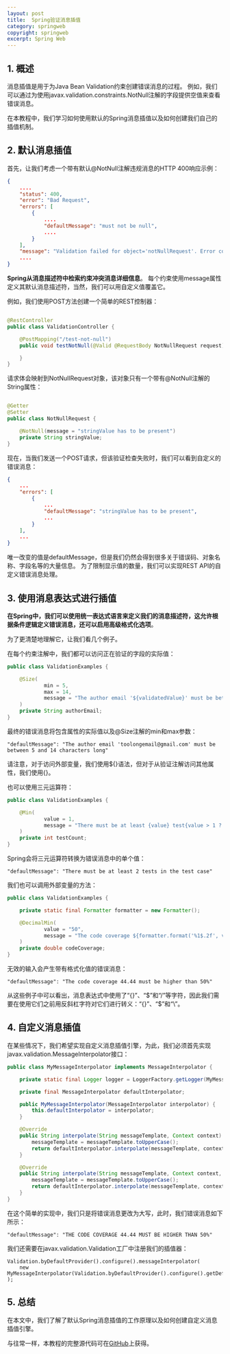 ```yaml
---
layout: post
title:  Spring验证消息插值
category: springweb
copyright: springweb
excerpt: Spring Web
---
```


## 1. 概述

消息插值是用于为Java Bean Validation约束创建错误消息的过程。
例如，我们可以通过为使用javax.validation.constraints.NotNull注解的字段提供空值来查看错误消息。

在本教程中，我们学习如何使用默认的Spring消息插值以及如何创建我们自己的插值机制。

## 2. 默认消息插值

首先，让我们考虑一个带有默认@NotNull注解违规消息的HTTP 400响应示例：

```json
{
    ....
    "status": 400,
    "error": "Bad Request",
    "errors": [
        {
            ....
            "defaultMessage": "must not be null",
            ....
        }
    ],
    "message": "Validation failed for object='notNullRequest'. Error count: 1",
    ....
}
```

**Spring从消息描述符中检索约束冲突消息详细信息**。
每个约束使用message属性定义其默认消息描述符，当然，我们可以用自定义值覆盖它。

例如，我们使用POST方法创建一个简单的REST控制器：

```java

@RestController
public class ValidationController {

    @PostMapping("/test-not-null")
    public void testNotNull(@Valid @RequestBody NotNullRequest request) {

    }
}
```

请求体会映射到NotNullRequest对象，该对象只有一个带有@NotNull注解的String属性：

```java

@Getter
@Setter
public class NotNullRequest {

    @NotNull(message = "stringValue has to be present")
    private String stringValue;
}
```

现在，当我们发送一个POST请求，但该验证检查失败时，我们可以看到自定义的错误消息：

```json
{
    ...
    "errors": [
        {
            ...
            "defaultMessage": "stringValue has to be present",
            ...
        }
    ],
    ...
}
```

唯一改变的值是defaultMessage，但是我们仍然会得到很多关于错误码、对象名称、字段名等的大量信息。
为了限制显示值的数量，我们可以实现REST API的自定义错误消息处理。

## 3. 使用消息表达式进行插值

**在Spring中，我们可以使用统一表达式语言来定义我们的消息描述符，这允许根据条件逻辑定义错误消息，还可以启用高级格式化选项**。

为了更清楚地理解它，让我们看几个例子。

在每个约束注解中，我们都可以访问正在验证的字段的实际值：

```java
public class ValidationExamples {

    @Size(
            min = 5,
            max = 14,
            message = "The author email '${validatedValue}' must be between {min} and {max} characters long"
    )
    private String authorEmail;
}
```

最终的错误消息将包含属性的实际值以及@Size注解的min和max参数：

```text
"defaultMessage": "The author email 'toolongemail@gmail.com' must be between 5 and 14 characters long"
```

请注意，对于访问外部变量，我们使用${}语法，但对于从验证注解访问其他属性，我们使用{}。

也可以使用三元运算符：

```java
public class ValidationExamples {

    @Min(
            value = 1,
            message = "There must be at least {value} test{value > 1 ? 's' : ''} in the test case"
    )
    private int testCount;
}
```

Spring会将三元运算符转换为错误消息中的单个值：

```text
"defaultMessage": "There must be at least 2 tests in the test case"
```

我们也可以调用外部变量的方法：

```java
public class ValidationExamples {

    private static final Formatter formatter = new Formatter();

    @DecimalMin(
            value = "50",
            message = "The code coverage ${formatter.format('%1$.2f', validatedValue)} must be higher than {value}%"
    )
    private double codeCoverage;
}
```

无效的输入会产生带有格式化值的错误消息：

```text
"defaultMessage": "The code coverage 44.44 must be higher than 50%"
```

从这些例子中可以看出，消息表达式中使用了“{}”、“$”和“/”等字符，因此我们需要在使用它们之前用反斜杠字符对它们进行转义：“\{\}”、“\$”和“\\”。

## 4. 自定义消息插值

在某些情况下，我们希望实现自定义消息插值引擎，为此，我们必须首先实现javax.validation.MessageInterpolator接口：

```java
public class MyMessageInterpolator implements MessageInterpolator {

    private static final Logger logger = LoggerFactory.getLogger(MyMessageInterpolator.class);

    private final MessageInterpolator defaultInterpolator;

    public MyMessageInterpolator(MessageInterpolator interpolator) {
        this.defaultInterpolator = interpolator;
    }

    @Override
    public String interpolate(String messageTemplate, Context context) {
        messageTemplate = messageTemplate.toUpperCase();
        return defaultInterpolator.interpolate(messageTemplate, context, Locale.getDefault());
    }

    @Override
    public String interpolate(String messageTemplate, Context context, Locale locale) {
        messageTemplate = messageTemplate.toUpperCase();
        return defaultInterpolator.interpolate(messageTemplate, context, locale);
    }
}
```

在这个简单的实现中，我们只是将错误消息更改为大写，此时，我们错误消息如下所示：

```text
"defaultMessage": "THE CODE COVERAGE 44.44 MUST BE HIGHER THAN 50%"
```

我们还需要在javax.validation.Validation工厂中注册我们的插值器：

```text
Validation.byDefaultProvider().configure().messageInterpolator(
    new MyMessageInterpolator(Validation.byDefaultProvider().configure().getDefaultMessageInterpolator())
);
```

## 5. 总结

在本文中，我们了解了默认Spring消息插值的工作原理以及如何创建自定义消息插值引擎。

与往常一样，本教程的完整源代码可在[GitHub](https://github.com/tuyucheng7/taketoday-tutorial4j/tree/master/spring-web-modules)上获得。